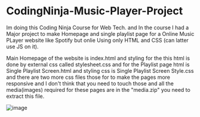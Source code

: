 # CodingNinja-Music-Player-Project
Im doing this Coding Ninja Course for Web Tech. and In the course I had a Major project to make Homepage and single playlist page for a Online Music PLayer website like Spotify but onlie Using only HTML and CSS (can latter use JS on it).


Main Homepage of the website is index.html and styling for the this html is done by external css called stylesheet.css and for the Playlist page html is Single Playlist Screen.html and styling css is Single Playlist Screen Style.css and there are two more css files those for to make the pages more responsive and I don't think that you need to touch those and all the media(images) required for these pages are in the "media.zip" you need to extract this file.



![image](https://user-images.githubusercontent.com/86460997/207526758-f48d1169-5d0d-4949-8be1-d6b14f6c2932.png)
